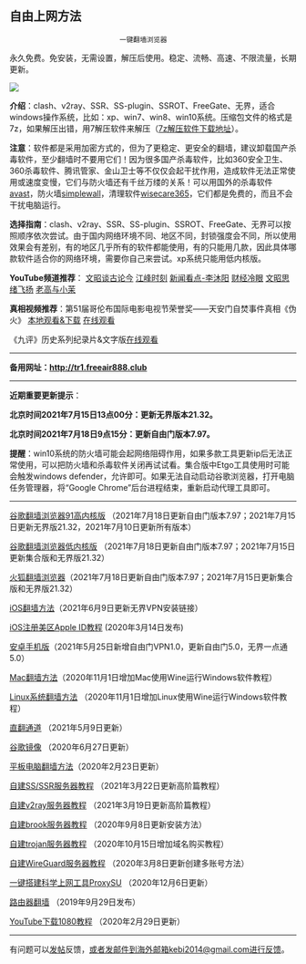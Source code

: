 ## ************************自由上网方法************************

                               一键翻墙浏览器


永久免费。免安装，无需设置，解压后使用。稳定、流畅、高速、不限流量，长期更新。

![](https://cdn.jsdelivr.net/gh/Alvin9999/pac2/%E5%9B%BE%E6%A0%87.PNG)


**介绍**：clash、v2ray、SSR、SS-plugin、SSROT、FreeGate、无界，适合windows操作系统，比如：xp、win7、win8、win10系统。压缩包文件的格式是7z，如果解压出错，用7解压软件来解压（[7z解压软件下载地址](https://sparanoid.com/lab/7z/)）。

**注意**：软件都是采用加密方式的，但为了更稳定、更安全的翻墙，建议卸载国产杀毒软件，至少翻墙时不要用它们！因为很多国产杀毒软件，比如360安全卫生、360杀毒软件、腾讯管家、金山卫士等不仅仅会起干扰作用，造成软件无法正常使用或速度变慢，它们与防火墙还有千丝万缕的关系！可以用国外的杀毒软件[avast](http://files.avast.com/iavs9x/avast_free_antivirus_setup_offline.exe)，防火墙[simplewall](https://github.com/henrypp/simplewall/releases/download/v.2.3.4/simplewall-2.3.4-setup.exe)，清理软件[wisecare365](http://downloads.wisecleaner.com/soft/WiseCare365.exe)，它们都是免费的，而且不会干扰电脑运行。

**选择指南**：clash、v2ray、SSR、SS-plugin、SSROT、FreeGate、无界可以按照顺序依次尝试。由于国内网络环境不同、地区不同，封锁强度会不同，所以使用效果会有差别，有的地区几乎所有的软件都能使用，有的只能用几款，因此具体哪款软件适合你的网络环境，需要你自己来尝试。xp系统只能用低内核版。

**YouTube频道推荐**： [文昭谈古论今](https://www.youtube.com/channel/UCtAIPjABiQD3qjlEl1T5VpA/featured)   [江峰时刻](https://www.youtube.com/channel/UCa6ERCDt3GzkvLye32ar89w/videos)  [新闻看点-李沐阳](https://www.youtube.com/channel/UCPMqbkR35zZV1ysWGXJPW-w/videos)   [财经冷眼](https://www.youtube.com/c/%E8%B4%A2%E7%BB%8F%E5%86%B7%E7%9C%BC/videos) [文昭思绪飞扬](https://www.youtube.com/channel/UCTu_hTaVf3DJMpMIyOAq2Ew/videos) [老高与小茉](https://www.youtube.com/channel/UCMUnInmOkrWN4gof9KlhNmQ/videos) 

**真相视频推荐**：第51届哥伦布国际电影电视节荣誉奖——天安门自焚事件真相《伪火》  [本地观看&下载](http://video1.freeair777.club/%E4%BC%AA%E7%81%AB.mp4) [在线观看](http://cn.ntdtv.com/gb/2014/01/07/a24016.html)

《九评》历史系列纪录片&文字版[在线观看](https://www.tuidang.org/9ping/)

***


**备用网址：http://tr1.freeair888.club**

***

**近期重要更新提示**：

**北京时间2021年7月15日13点00分：更新无界版本21.32。**

**北京时间2021年7月18日9点15分：更新自由门版本7.97。**

**提醒**：win10系统的防火墙可能会起网络阻碍作用，如果多款工具更新ip后无法正常使用，可以把防火墙和杀毒软件关闭再试试看。集合版中Etgo工具使用时可能会触发windows defender，允许即可。如果无法自动启动谷歌浏览器，打开电脑任务管理器，将“Google Chrome”后台进程结束，重新启动代理工具即可。

***

[谷歌翻墙浏览器91高内核版](https://github.com/Alvin9999/new-pac/wiki/%E9%AB%98%E5%86%85%E6%A0%B8%E7%89%88) （2021年7月18日更新自由门版本7.97；2021年7月15日更新无界版21.32，2021年7月10日更新所有版本）

[谷歌翻墙浏览器低内核版](https://github.com/Alvin9999/new-pac/wiki/%E4%BD%8E%E5%86%85%E6%A0%B8%E7%89%88) （2021年7月18日更新自由门版本7.97；2021年7月15日更新集合版和无界版21.32）

[火狐翻墙浏览器](https://github.com/Alvin9999/new-pac/wiki/%E7%81%AB%E7%8B%90%E7%BF%BB%E5%A2%99%E6%B5%8F%E8%A7%88%E5%99%A8)（2021年7月18日更新自由门版本7.97；2021年7月15日更新集合版和无界版21.32）

[iOS翻墙方法](https://github.com/Alvin9999/new-pac/wiki/%E8%8B%B9%E6%9E%9C%E6%89%8B%E6%9C%BA%E7%BF%BB%E5%A2%99%E8%BD%AF%E4%BB%B6)（2021年6月9日更新无界VPN安装链接）

[iOS注册美区Apple ID教程](https://github.com/Alvin9999/new-pac/wiki/iOS%E6%B3%A8%E5%86%8C%E7%BE%8E%E5%8C%BAApple-ID%E6%95%99%E7%A8%8B) (2020年3月14日发布)

[安卓手机版](https://github.com/Alvin9999/new-pac/wiki/%E5%AE%89%E5%8D%93%E6%89%8B%E6%9C%BA%E7%89%88)（2021年5月25日新增自由门VPN1.0，更新自由门5.0，无界一点通5.0）

[Mac翻墙方法](https://github.com/Alvin9999/new-pac/wiki/%E8%8B%B9%E6%9E%9C%E7%94%B5%E8%84%91MAC%E7%BF%BB%E5%A2%99%E8%BD%AF%E4%BB%B6)（2020年11月1日增加Mac使用Wine运行Windows软件教程）

[Linux系统翻墙方法](https://github.com/Alvin9999/new-pac/wiki/Linux%E7%B3%BB%E7%BB%9F%E7%BF%BB%E5%A2%99%E6%96%B9%E6%B3%95) （2020年11月1日增加Linux使用Wine运行Windows软件教程）

[直翻通道](https://github.com/Alvin9999/new-pac/wiki/%E7%9B%B4%E7%BF%BB%E9%80%9A%E9%81%93) （2021年5月9日更新）

[谷歌镜像](https://github.com/Alvin9999/new-pac/wiki/%E8%B0%B7%E6%AD%8C%E9%95%9C%E5%83%8F) （2020年6月27日更新）

[平板电脑翻墙方法](https://github.com/Alvin9999/new-pac/wiki/%E5%B9%B3%E6%9D%BF%E7%94%B5%E8%84%91%E7%BF%BB%E5%A2%99%E8%BD%AF%E4%BB%B6)（2020年2月23日更新）

[自建SS/SSR服务器教程](https://github.com/Alvin9999/new-pac/wiki/%E8%87%AA%E5%BB%BAss%E6%9C%8D%E5%8A%A1%E5%99%A8%E6%95%99%E7%A8%8B) （2021年3月22日更新高阶篇教程）

[自建v2ray服务器教程](https://github.com/Alvin9999/new-pac/wiki/%E8%87%AA%E5%BB%BAv2ray%E6%9C%8D%E5%8A%A1%E5%99%A8%E6%95%99%E7%A8%8B) （2021年3月19日更新高阶篇教程）

[自建brook服务器教程](https://github.com/Alvin9999/new-pac/wiki/%E8%87%AA%E5%BB%BAbrook%E6%9C%8D%E5%8A%A1%E5%99%A8%E6%95%99%E7%A8%8B) （2020年9月8日更新安装方法）

[自建trojan服务器教程](https://github.com/Alvin9999/new-pac/wiki/%E8%87%AA%E5%BB%BAtrojan%E6%9C%8D%E5%8A%A1%E5%99%A8%E6%95%99%E7%A8%8B) （2020年10月15日增加域名购买教程）

[自建WireGuard服务器教程](https://github.com/Alvin9999/new-pac/wiki/%E8%87%AA%E5%BB%BAWireGuard-VPN%E6%9C%8D%E5%8A%A1%E5%99%A8%E6%95%99%E7%A8%8B) （2020年3月8日更新创建多账号方法）

[一键搭建科学上网工具ProxySU](https://github.com/Alvin9999/new-pac/wiki/%E4%B8%80%E9%94%AE%E6%90%AD%E5%BB%BA%E7%A7%91%E5%AD%A6%E4%B8%8A%E7%BD%91%E5%B7%A5%E5%85%B7ProxySU) （2020年12月6日更新）

[路由器翻墙](https://github.com/Alvin9999/new-pac/wiki/%E8%B7%AF%E7%94%B1%E5%99%A8%E7%BF%BB%E5%A2%99) （2019年9月29日发布）

[YouTube下载1080教程](https://github.com/Alvin9999/new-pac/wiki/YouTube%E4%B8%8B%E8%BD%BD1080%E6%95%99%E7%A8%8B) （2020年2月29日更新）

***

有问题可以[发帖](https://github.com/Alvin9999/new-pac/issues)反馈，或者发邮件到海外邮箱kebi2014@gmail.com进行反馈。